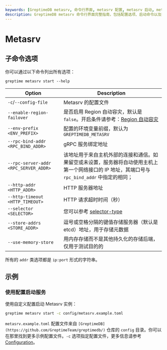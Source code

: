 ```yaml
---
keywords: [GreptimeDB metasrv, 命令行界面, metasrv 配置, metasrv 启动, metasrv 选项, metasrv 示例]
description: GreptimeDB metasrv 命令行界面完整指南，包括配置选项、启动命令以及部署和管理 metasrv 实例的实用示例。
---
```


# Metasrv

## 子命令选项

你可以通过以下命令列出所有选项：

```
greptime metasrv start --help
```

| Option                                | Description                                                                                                                                        |
| ------------------------------------- | -------------------------------------------------------------------------------------------------------------------------------------------------- |
| `-c`/`--config-file`                  | Metasrv 的配置文件                                                                                                                                 |
| `--enable-region-failover`            | 是否启用 Region 自动容灾，默认是 `false`。开启条件请参考：[Region 自动容灾](/user-guide/deployments-administration/manage-data/region-failover.md) |
| `--env-prefix <ENV_PREFIX>`           | 配置的环境变量前缀，默认为`GREPTIMEDB_METASRV`                                                                                                     |
| `--rpc-bind-addr <RPC_BIND_ADDR>`     | gRPC 服务绑定地址                                                                                                                                  |
| `--rpc-server-addr <RPC_SERVER_ADDR>` | 该地址用于来自主机外部的连接和通信。如果留空或未设置，服务器将自动使用主机上第一个网络接口的 IP 地址，其端口号与 `rpc_bind_addr` 中指定的相同；    |
| `--http-addr <HTTP_ADDR>`             | HTTP 服务器地址                                                                                                                                    |
| `--http-timeout <HTTP_TIMEOUT>`       | HTTP 请求超时时间（秒）                                                                                                                            |
| `--selector <SELECTOR>`               | 您可以参考 [selector-type](/contributor-guide/metasrv/selector.md#selector-type)                                                                   |
| `--store-addrs <STORE_ADDR>`          | 逗号或空格分隔的键值存储服务器（默认是 etcd）地址，用于存储元数据                                                                                  |
| `--use-memory-store`                  | 用内存存储而不是其他持久化的存储后端，仅用于测试目的的                                                                                             |

所有的 `addr` 类选项都是 `ip:port` 形式的字符串。

## 示例

### 使用配置启动服务

使用自定义配置启动 Metasrv 实例：

```sh
greptime metasrv start -c config/metasrv.example.toml
```

`metasrv.example.toml` 配置文件来自 `[GreptimeDB](https://github.com/GreptimeTeam/greptimedb/)` 仓库的 `config` 目录。你可以在那里找到更多示例配置文件。`-c` 选项指定配置文件，更多信息请参考 [Configuration](/user-guide/deployments-administration/configuration.md)。